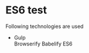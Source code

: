 <h1>ES6 test</h1>

<p>
Following technologies are used
<ul>
	<li>Gulp</li>
	</li>Browserify</li>
	</li>Babelify</li>
	</li>ES6</li>
</ul>
</p>
